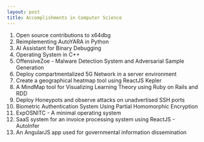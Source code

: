 ```yaml
---
layout: post
title: Accomplishments in Computer Science
---
```


1. Open source contributions to x64dbg
1. Reimplementing AutoYARA in Python
1. AI Assistant for Binary Debugging 
1. Operating System in C++
1. OffensiveZoe - Malware Detection System and Adversarial Sample Generation
1. Deploy compartmentalized 5G Network in a server environment 
1. Create a geographical heatmap tool using ReactJS Kepler
1. A MindMap tool for Visualizing Learning Theory using Ruby on Rails and RDD
1. Deploy Honeypots and observe attacks on unadvertised SSH ports
1. Biometric Authentication System Using Partial Homomorphic Encryption
1. ExpOSNITC - A minimal operating system
1. SaaS system for an invoice processing system using ReactJS - AutoInfer
1. An AngularJS app used for governmental information dissemination 
